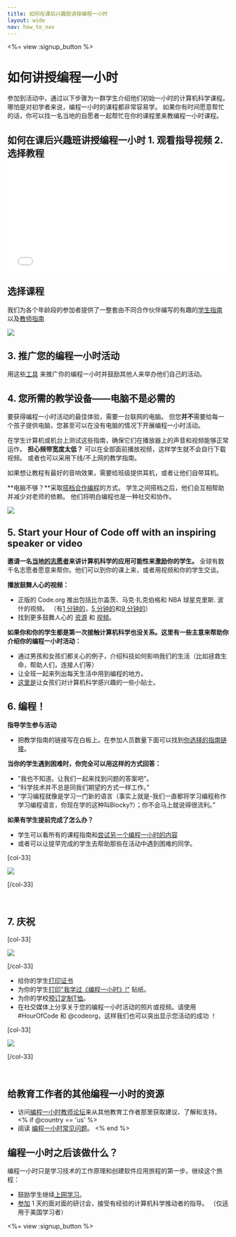 ```yaml
---
title: 如何在课后兴趣班讲授编程一小时
layout: wide
nav: how_to_nav
---
```

<%= view :signup_button %>

<h1>如何讲授编程一小时</h1>

参加到活动中，通过以下步骤为一群学生介绍他们初始一小时的计算机科学课程。 哪怕是对初学者来说，编程一小时的课程都非常容易学。 如果你有时间愿意帮忙的话，你可以找一名当地的自愿者一起帮忙在你的课程里来教编程一小时课程。

## 如何在课后兴趣班讲授编程一小时 1. 观看指导视频 2. 选择教程 <iframe width="500" height="255" src="//www.youtube.com/embed/SrnvvWDm73k" frameborder="0" allowfullscreen mark="crwd-mark"></iframe> 

## 选择课程 

我们为各个年龄段的参加者提供了一整套由不同合作伙伴编写的有趣的[学生指南](<%= resolve_url('/learn') %>) 以及[教师指南](<%= resolve_url('https://code.org/educate/teacher-led') %>)

[![](/images/fit-700/tutorials.png)](<%=resolve_url('/learn') %>)

## 3. 推广您的编程一小时活动

用这些[工具](<%= resolve_url('/promote/resources') %>) 来推广你的编程一小时并鼓励其他人来举办他们自己的活动。

## 4. 您所需的教学设备——电脑不是必需的

要获得编程一小时活动的最佳体验，需要一台联网的电脑。 但您**并不**需要给每一个孩子提供电脑，您甚至可以在没有电脑的情况下开展编程一小时活动。

在学生计算机或机台上测试这些指南，确保它们在播放器上的声音和视频能够正常运作。 **担心频带宽度太低？** 可以在全部面前播放视频，这样学生就不会自行下载视频。 或者也可以采用下线/不上网的教学指南。

如果想让教程有最好的音响效果，需要给班级提供耳机，或者让他们自带耳机。

**电脑不够？**采取[搭档合作编程](https://www.youtube.com/watch?v=vgkahOzFH2Q)的方式。 学生之间搭档之后，他们会互相帮助并减少对老师的依赖。 他们将明白编程也是一种社交和协作。

<img src="/images/fit-350/group_ipad.jpg" />

## 5. Start your Hour of Code off with an inspiring speaker or video

**邀请一名[当地的志愿者](<%= resolve_url('https://code.org/volunteer/local') %>)来讲计算机科学的应用可能性来激励你的学生。** 全球有数千名志愿者愿意来帮你。他们可以到你的课上来，或者用视频和你的学生交谈。

**播放鼓舞人心的视频：**

- 正版的 Code.org 推出包括比尔盖茨、马克·扎克伯格和 NBA 球星克里斯. 波什的视频。 （有[1 分钟的](https://www.youtube.com/watch?v=qYZF6oIZtfc)，[5 分钟的](https://www.youtube.com/watch?v=nKIu9yen5nc)和[9 分钟的](https://www.youtube.com/watch?v=dU1xS07N-FA)）
- 找到更多鼓舞人心的 [资源](<%= resolve_url('https://code.org/inspire') %>) 和 [视频](https://www.youtube.com/playlist?list=PLzdnOPI1iJNfpD8i4Sx7U0y2MccnrNZuP)。

**如果你和你的学生都是第一次接触计算机科学也没关系。这里有一些主意来帮助你介绍你的编程一小时活动：**

- 通过男孩和女孩们都关心的例子，介绍科技如何影响我们的生活（比如拯救生命，帮助人们，连接人们等）
- 让全班一起来列出每天生活中用到编程的地方。
- [这里是](<%= resolve_url('https://code.org/girls')%>)让女孩们对计算机科学感兴趣的一些小贴士。

## 6. 编程！

**指导学生参与活动**

- 把教学指南的链接写在白板上。在参加人员数量下面可以找到[你选择的指南链接](<%= resolve_url('/learn')%>)。

**当你的学生遇到困难时，你完全可以用这样的方式回答：**

- "我也不知道。让我们一起来找到问题的答案吧"。
- “科学技术并不总是同我们期望的方式一样工作。”
- “学习编程就像是学习一门新的语言（事实上就是-我们一直都将学习编程称作学习编程语言，你现在学的这种叫Blocky?）；你不会马上就说得很流利。”

**如果有学生提前完成了怎么办？**

- 学生可以看所有的课程指南和[尝试另一个编程一小时的内容](<%= resolve_url('/learn')%>)
- 或者可以让提早完成的学生去帮助那些在活动中遇到困难的同学。

[col-33]

![](/images/fit-250/highschoolgirls.jpeg)

[/col-33]

<p style="clear:both">&nbsp;</p>

## 7. 庆祝

[col-33]

![](/images/fit-300/boy-certificate.jpg)

[/col-33]

- 给你的学生[打印证书](<%= resolve_url('https://code.org/certificates')%>)
- 为你的学生[打印"我学过《编程一小时》!"](<%= resolve_url('/promote/resources#stickers') %>) 贴纸。
- 为你的学校[预订定制T恤](http://blog.code.org/post/132608499493/hour-of-code-shirts-and-more)。
- 在社交媒体上分享关于您的编程一小时活动的照片或视频。请使用 #HourOfCode 和 @codeorg，这样我们也可以突出显示您活动的成功 ！

[col-33]

![](/images/fit-260/highlight-certificates.jpg)

[/col-33]

<p style="clear:both">&nbsp;</p>

## 给教育工作者的其他编程一小时的资源

- 访问[编程一小时教师论坛](http://forum.code.org/c/plc/hour-of-code)来从其他教育工作者那里获取建议、了解和支持。 <% if @country == 'us' %>
- 阅读 [编程一小时常见问题](https://support.code.org/hc/en-us/categories/200147083-Hour-of-Code)。 <% end %>

## 编程一小时之后该做什么？

编程一小时只是学习技术的工作原理和创建软件应用旅程的第一步。继续这个旅程：

- 鼓励学生继续[上网学习](<%= resolve_url('https://code.org/learn/beyond')%>)。
- [参加](<%= resolve_url('https://code.org/professional-development-workshops') %>) 1 天的面对面的研讨会，接受有经验的计算机科学推动者的指导。 （仅适用于美国学习者）

<%= view :signup_button %>
